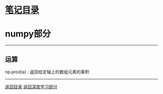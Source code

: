 # [笔记目录](目录.md)
# numpy部分
____
## 运算
np.prod(a) : 返回给定轴上的数组元素的乘积


____
[返回目录](目录.md)
[返回深度学习部分](深度学习.md/#numpy返回坐标)
